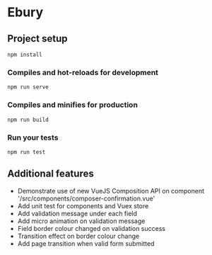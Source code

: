 # Ebury


## Project setup
```
npm install
```

### Compiles and hot-reloads for development
```
npm run serve
```

### Compiles and minifies for production
```
npm run build
```

### Run your tests
```
npm run test
```

## Additional features
* Demonstrate use of new VueJS Composition API on component '/src/components/composer-confirmation.vue'
* Add unit test for components and Vuex store
* Add validation message under each field
* Add micro animation on validation message
* Field border colour changed on validation success
* Transition effect on border colour change
* Add page transition when valid form submitted
